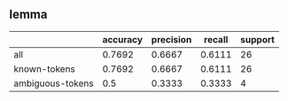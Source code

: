 
## lemma

|                  | accuracy | precision | recall | support |
|------------------|----------|-----------|--------|---------|
| all              | 0.7692   | 0.6667    | 0.6111 | 26      |
| known-tokens     | 0.7692   | 0.6667    | 0.6111 | 26      |
| ambiguous-tokens | 0.5      | 0.3333    | 0.3333 | 4       |

